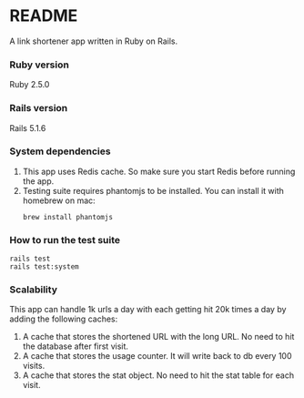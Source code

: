 # README

A link shortener app written in Ruby on Rails.

### Ruby version
Ruby 2.5.0

### Rails version
Rails 5.1.6

### System dependencies
1. This app uses Redis cache. So make sure you start Redis before running the app.
2. Testing suite requires phantomjs to be installed. You can install it with
   homebrew on mac:
   ```
   brew install phantomjs
   ```

### How to run the test suite
```
rails test
rails test:system
```

### Scalability
This app can handle 1k urls a day with each getting hit 20k times a day by adding
the following caches:
1. A cache that stores the shortened URL with the long URL. No need to hit the
   database after first visit.
2. A cache that stores the usage counter. It will write back to db every 100
   visits.
3. A cache that stores the stat object. No need to hit the stat table for each
   visit.
